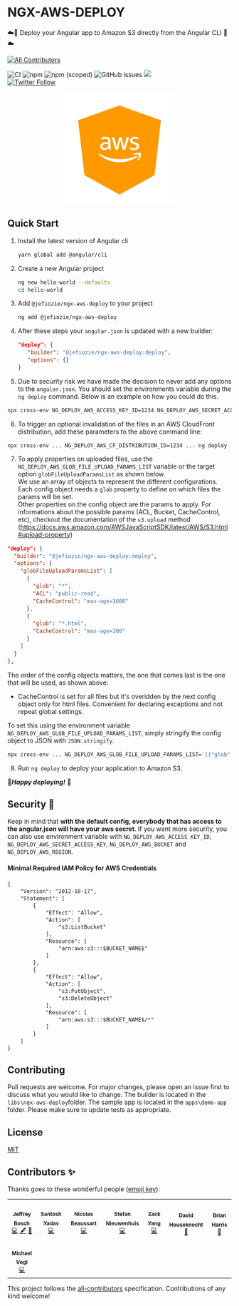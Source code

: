 # NGX-AWS-DEPLOY

☁️🚀 Deploy your Angular app to Amazon S3 directly from the Angular CLI 🚀☁️

<!-- ALL-CONTRIBUTORS-BADGE:START - Do not remove or modify this section -->

[![All Contributors](https://img.shields.io/badge/all_contributors-8-orange.svg?style=flat-square)](#contributors-)

<!-- ALL-CONTRIBUTORS-BADGE:END -->

![CI](https://github.com/Jefiozie/ngx-aws-deploy/workflows/Publish/badge.svg)
![npm](https://img.shields.io/npm/dw/@jefiozie/ngx-aws-deploy)
![npm (scoped)](https://img.shields.io/npm/v/@jefiozie/ngx-aws-deploy)
![GitHub issues](https://img.shields.io/github/issues/jefiozie/ngx-aws-deploy)
<a href="https://twitter.com/jefiozie">
<img src="https://img.shields.io/badge/say-thanks-ff69b4.svg"/>
</a>
<a href="https://twitter.com/jefiozie">  
 <img alt="Twitter Follow" src="https://img.shields.io/twitter/follow/jefiozie?style=social">
</a>

<p align="center">
  <img src="https://github.com/Jefiozie/ngx-aws-deploy/blob/main/ngx-aws-deploy_logo.png?raw=true" alt="ngx-aws-deploy" />
</p>

## Quick Start

1. Install the latest version of Angular cli

   ```sh
   yarn global add @angular/cli
   ```

2. Create a new Angular project
   ```sh
   ng new hello-world --defaults
   cd hello-world
   ```
3. Add `@jefiozie/ngx-aws-deploy` to your project

   ```sh
   ng add @jefiozie/ngx-aws-deploy
   ```

4. After these steps your `angular.json` is updated with a new builder:

   ```json
   "deploy": {
      "builder": "@jefiozie/ngx-aws-deploy:deploy",
      "options": {}
   }
   ```

5. Due to security risk we have made the decision to never add any options to the `angular.json`. You should set the environments variable during the `ng deploy` command. Below is an example on how you could do this.

```bash
npx cross-env NG_DEPLOY_AWS_ACCESS_KEY_ID=1234 NG_DEPLOY_AWS_SECRET_ACCESS_KEY=321ACCESS NG_DEPLOY_AWS_BUCKET=mys3bucket NG_DEPLOY_AWS_REGION=eu-1-region NG_DEPLOY_AWS_SUB_FOLDER=path/on/bucker ng deploy
```

6. To trigger an optional invalidation of the files in an AWS CloudFront distribution, add these parameters to the above command line:

```
npx cross-env ... NG_DEPLOY_AWS_CF_DISTRIBUTION_ID=1234 ... ng deploy
```

7. To apply properties on uploaded files, use the `NG_DEPLOY_AWS_GLOB_FILE_UPLOAD_PARAMS_LIST` variable or the target option `globFileUploadParamsList` as shown below.  
   We use an array of objects to represent the different configurations.  
   Each config object needs a `glob` property to define on which files the params will be set.  
   Other properties on the config object are the params to apply.
   For informations about the possible params (ACL, Bucket, CacheControl, etc), checkout the documentation of the `s3.upload` method (https://docs.aws.amazon.com/AWSJavaScriptSDK/latest/AWS/S3.html#upload-property)

```json
"deploy": {
  "builder": "@jefiozie/ngx-aws-deploy:deploy",
  "options": {
    "globFileUploadParamsList": [
      {
        "glob": "*",
        "ACL": "public-read",
        "CacheControl": "max-age=3600"
      },
      {
        "glob": "*.html",
        "CacheControl": "max-age=300"
      }
    ]
  }
},
```

The order of the config objects matters, the one that comes last is the one that will be used, as shown above:

- CacheControl is set for all files but it's overidden by the next config object only for html files. Convenient for declaring exceptions and not repeat global settings.

To set this using the environment variable `NG_DEPLOY_AWS_GLOB_FILE_UPLOAD_PARAMS_LIST`, simply stringify the config object to JSON with `JSON.stringify`.

```bash
npx cross-env ... NG_DEPLOY_AWS_GLOB_FILE_UPLOAD_PARAMS_LIST='[{"glob":"*","ACL":"public-read","CacheControl":"max-age=3600"},{"glob":"*.html","CacheControl":"max-age=300"}]' ... ng deploy
```

8. Run `ng deploy` to deploy your application to Amazon S3.

🚀**_Happy deploying!_** 🚀

## Security 🔑

Keep in mind that **with the default config, everybody that has access to the angular.json will have your aws secret**.
If you want more security, you can also use environment variable with `NG_DEPLOY_AWS_ACCESS_KEY_ID`, `NG_DEPLOY_AWS_SECRET_ACCESS_KEY`, `NG_DEPLOY_AWS_BUCKET` and `NG_DEPLOY_AWS_REGION`.

#### Minimal Required IAM Policy for AWS Credentials

```
{
    "Version": "2012-10-17",
    "Statement": [
        {
            "Effect": "Allow",
            "Action": [
                "s3:ListBucket"
            ],
            "Resource": [
                "arn:aws:s3:::$BUCKET_NAME$"
            ]
        },
        {
            "Effect": "Allow",
            "Action": [
                "s3:PutObject",
                "s3:DeleteObject"
            ],
            "Resource": [
                "arn:aws:s3:::$BUCKET_NAME$/*"
            ]
        }
    ]
}
```

## Contributing

Pull requests are welcome. For major changes, please open an issue first to discuss what you would like to change.
The builder is located in the `libs\ngx-aws-deploy`folder.
The sample app is located in the `apps\demo-app` folder.
Please make sure to update tests as appropriate.

## License

[MIT](./LICENSE)

## Contributors ✨

Thanks goes to these wonderful people ([emoji key](https://allcontributors.org/docs/en/emoji-key)):

<!-- ALL-CONTRIBUTORS-LIST:START - Do not remove or modify this section -->
<!-- prettier-ignore-start -->
<!-- markdownlint-disable -->
<table>
  <tr>
    <td align="center"><a href="https://jefiozie.github.io"><img src="https://avatars0.githubusercontent.com/u/17835373?v=4" width="100px;" alt=""/><br /><sub><b>Jeffrey Bosch</b></sub></a><br /><a href="https://github.com/Jefiozie/ngx-aws-deploy/commits?author=Jefiozie" title="Code">💻</a> <a href="#content-Jefiozie" title="Content">🖋</a> <a href="https://github.com/Jefiozie/ngx-aws-deploy/pulls?q=is%3Apr+reviewed-by%3AJefiozie" title="Reviewed Pull Requests">👀</a></td>
    <td align="center"><a href="https://www.santoshyadav.dev"><img src="https://avatars3.githubusercontent.com/u/11923975?v=4" width="100px;" alt=""/><br /><sub><b>Santosh Yadav</b></sub></a><br /><a href="https://github.com/Jefiozie/ngx-aws-deploy/commits?author=santoshyadav198613" title="Code">💻</a></td>
    <td align="center"><a href="https://github.com/beaussart"><img src="https://avatars0.githubusercontent.com/u/7281023?v=4" width="100px;" alt=""/><br /><sub><b>Nicolas Beaussart</b></sub></a><br /><a href="https://github.com/Jefiozie/ngx-aws-deploy/commits?author=beaussart" title="Code">💻</a></td>
    <td align="center"><a href="https://stefannieuwenhuis.github.io/"><img src="https://avatars1.githubusercontent.com/u/12104589?v=4" width="100px;" alt=""/><br /><sub><b>Stefan Nieuwenhuis</b></sub></a><br /><a href="https://github.com/Jefiozie/ngx-aws-deploy/commits?author=StefanNieuwenhuis" title="Code">💻</a></td>
    <td align="center"><a href="https://github.com/zack9433"><img src="https://avatars3.githubusercontent.com/u/1610642?v=4" width="100px;" alt=""/><br /><sub><b>Zack Yang</b></sub></a><br /><a href="https://github.com/Jefiozie/ngx-aws-deploy/commits?author=zack9433" title="Code">💻</a></td>
    <td align="center"><a href="https://djhouseknecht.github.io/"><img src="https://avatars2.githubusercontent.com/u/32391370?v=4" width="100px;" alt=""/><br /><sub><b>David Houseknecht</b></sub></a><br /><a href="https://github.com/Jefiozie/ngx-aws-deploy/commits?author=djhouseknecht" title="Documentation">📖</a></td>
    <td align="center"><a href="https://github.com/brianfromoregon"><img src="https://avatars2.githubusercontent.com/u/1198163?v=4" width="100px;" alt=""/><br /><sub><b>Brian Harris</b></sub></a><br /><a href="https://github.com/Jefiozie/ngx-aws-deploy/commits?author=brianfromoregon" title="Documentation">📖</a></td>
  </tr>
  <tr>
    <td align="center"><a href="http://www.mv-web.net"><img src="https://avatars0.githubusercontent.com/u/4363766?v=4" width="100px;" alt=""/><br /><sub><b>Michael Vogl</b></sub></a><br /><a href="https://github.com/Jefiozie/ngx-aws-deploy/commits?author=cubasepp" title="Code">💻</a></td>
  </tr>
</table>

<!-- markdownlint-enable -->
<!-- prettier-ignore-end -->

<!-- ALL-CONTRIBUTORS-LIST:END -->

This project follows the [all-contributors](https://github.com/all-contributors/all-contributors) specification. Contributions of any kind welcome!
